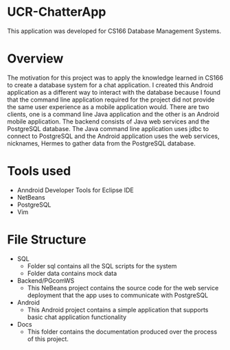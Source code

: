 UCR-ChatterApp
==============
 This application was developed for CS166 Database Management Systems.

Overview
==============
 The motivation for this project was to apply the knowledge learned in CS166 to create a database system for a chat application. I created this Android application as a different way to interact with the database because I found that the command line application required for the project did not provide the same user experience as a mobile application would. 
 There are two clients, one is a command line Java application and the other is an Android mobile application. The backend consists of Java web services and the PostgreSQL database. The Java command line application uses jdbc to connect to PostgreSQL and the Android application uses the web services, nicknames, Hermes to gather data from the PostgreSQL database.
 
Tools used
==============
+ Anndroid Developer Tools for Eclipse IDE
+ NetBeans
+ PostgreSQL
+ Vim

File Structure
==============
+ SQL
  * Folder sql contains all the SQL scripts for the system
  * Folder data contains mock data 
+ Backend/PGcomWS
  * This NeBeans project contains the source code for the web service deployment that the app uses to communicate with PostgreSQL
+ Android
  * This Android project contains a simple application that supports basic chat application functionality
+ Docs
  * This folder contains the documentation produced over the process of this project.
